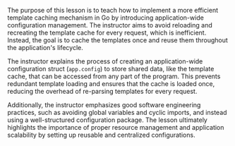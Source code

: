 The purpose of this lesson is to teach how to implement a more efficient template caching mechanism in Go by introducing application-wide configuration management. The instructor aims to avoid reloading and recreating the template cache for every request, which is inefficient. Instead, the goal is to cache the templates once and reuse them throughout the application's lifecycle.

The instructor explains the process of creating an application-wide configuration struct (`app.config`) to store shared data, like the template cache, that can be accessed from any part of the program. This prevents redundant template loading and ensures that the cache is loaded once, reducing the overhead of re-parsing templates for every request.

Additionally, the instructor emphasizes good software engineering practices, such as avoiding global variables and cyclic imports, and instead using a well-structured configuration package. The lesson ultimately highlights the importance of proper resource management and application scalability by setting up reusable and centralized configurations.